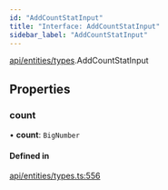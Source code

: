 ```yaml
---
id: "AddCountStatInput"
title: "Interface: AddCountStatInput"
sidebar_label: "AddCountStatInput"
---
```


[api/entities/types](../../../../../modules/API/Entities/Types/Types.md).AddCountStatInput

## Properties

### count

• **count**: `BigNumber`

#### Defined in

[api/entities/types.ts:556](https://github.com/PolymeshAssociation/polymesh-sdk/blob/3cc570ade/src/api/entities/types.ts#L556)
